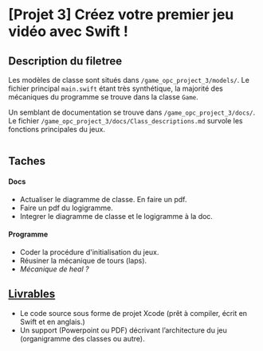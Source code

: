# [Projet 3] Créez votre premier jeu vidéo avec Swift !
## Description du filetree

Les modèles de classe sont situés dans `/game_opc_project_3/models/`.
Le fichier principal `main.swift` étant très synthétique, la majorité des mécaniques du programme se trouve dans la classe `Game`.


Un semblant de documentation se trouve dans `/game_opc_project_3/docs/`.
Le fichier `/game_opc_project_3/docs/Class_descriptions.md` survole les fonctions principales du jeux.



```

```


## Taches
#### Docs
- Actualiser le diagramme de classe. En faire un pdf.
- Faire un pdf du logigramme.
- Integrer le diagramme de classe et le logigramme à la doc.
#### Programme
- Coder la procédure d'initialisation du jeux.
- Réusiner la mécanique de tours (laps).
- *Mécanique de heal ?*

## [Livrables](https://openclassrooms.com/fr/projects/59/assignment)
- Le code source sous forme de projet Xcode (prêt à compiler, écrit en Swift et en anglais.)
- Un support (Powerpoint ou PDF) décrivant l’architecture du jeu (organigramme des classes ou autre).
